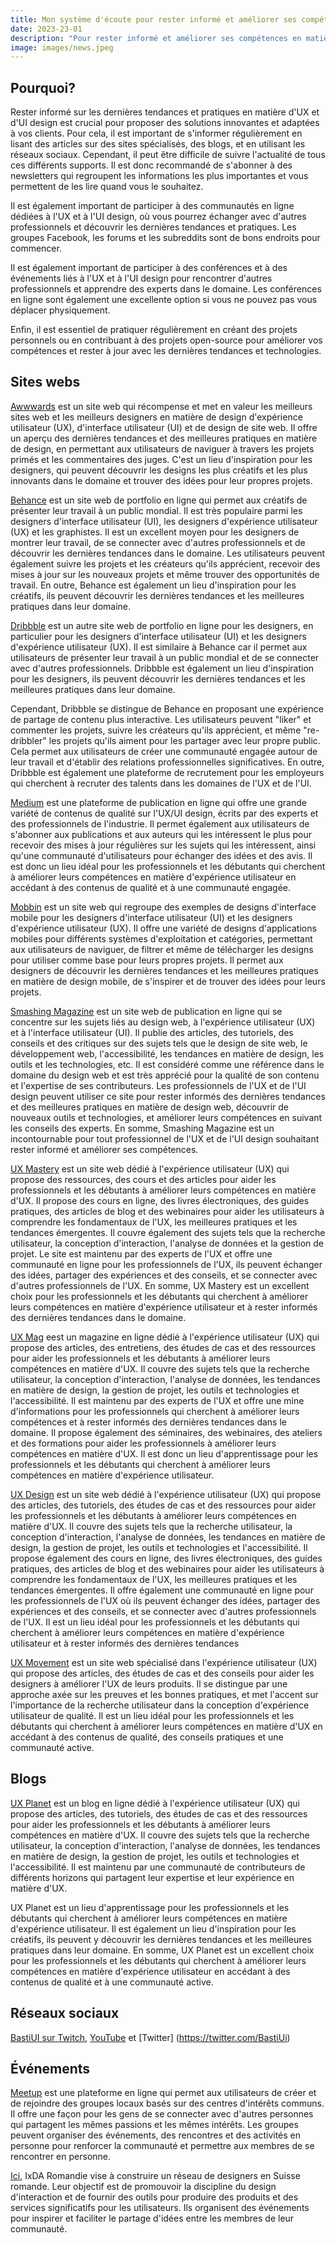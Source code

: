 ```yaml
---
title: Mon système d'écoute pour rester informé et améliorer ses compétences 
date: 2023-23-01
description: "Pour rester informé et améliorer ses compétences en matière d'UX et d'UI design, il est important de s'informer régulièrement en lisant des articles sur des sites spécialisés, des blogs, et en utilisant les réseaux sociaux. Il est recommandé de s'abonner à des newsletters, participer à des communautés en ligne, assister à des conférences et événements, et pratiquer régulièrement en créant des projets personnels ou en contribuant à des projets open-source. Les sites web tels que Awwwards, Behance, Dribbble et UX Design Community sont des exemples de sites où les designers peuvent découvrir les dernières tendances et pratiques en matière de design, s'inspirer de projets primés, se connecter avec d'autres professionnels et trouver des opportunités de travail."
image: images/news.jpeg
---
```


## Pourquoi?

Rester informé sur les dernières tendances et pratiques en matière d'UX et d'UI design est crucial pour proposer des solutions innovantes et adaptées à vos clients. Pour cela, il est important de s'informer régulièrement en lisant des articles sur des sites spécialisés, des blogs, et en utilisant les réseaux sociaux. Cependant, il peut être difficile de suivre l'actualité de tous ces différents supports. Il est donc recommandé de s'abonner à des newsletters qui regroupent les informations les plus importantes et vous permettent de les lire quand vous le souhaitez. 

Il est également important de participer à des communautés en ligne dédiées à l'UX et à l'UI design, où vous pourrez échanger avec d'autres professionnels et découvrir les dernières tendances et pratiques. Les groupes Facebook, les forums et les subreddits sont de bons endroits pour commencer.

Il est également important de participer à des conférences et à des événements liés à l'UX et à l'UI design pour rencontrer d'autres professionnels et apprendre des experts dans le domaine. Les conférences en ligne sont également une excellente option si vous ne pouvez pas vous déplacer physiquement.

Enfin, il est essentiel de pratiquer régulièrement en créant des projets personnels ou en contribuant à des projets open-source pour améliorer vos compétences et rester à jour avec les dernières tendances et technologies.

## Sites webs
[Awwwards](https://www.awwwards.com/) est un site web qui récompense et met en valeur les meilleurs sites web et les meilleurs designers en matière de design d'expérience utilisateur (UX), d'interface utilisateur (UI) et de design de site web. Il offre un aperçu des dernières tendances et des meilleures pratiques en matière de design, en permettant aux utilisateurs de naviguer à travers les projets primés et les commentaires des juges. C'est un lieu d'inspiration pour les designers, qui peuvent découvrir les designs les plus créatifs et les plus innovants dans le domaine et trouver des idées pour leur propres projets.

[Behance](https://www.behance.net/) est un site web de portfolio en ligne qui permet aux créatifs de présenter leur travail à un public mondial. Il est très populaire parmi les designers d'interface utilisateur (UI), les designers d'expérience utilisateur (UX) et les graphistes. Il est un excellent moyen pour les designers de montrer leur travail, de se connecter avec d'autres professionnels et de découvrir les dernières tendances dans le domaine. Les utilisateurs peuvent également suivre les projets et les créateurs qu'ils apprécient, recevoir des mises à jour sur les nouveaux projets et même trouver des opportunités de travail. En outre, Behance est également un lieu d'inspiration pour les créatifs, ils peuvent découvrir les dernières tendances et les meilleures pratiques dans leur domaine.

[Dribbble](https://dribbble.com/) est un autre site web de portfolio en ligne pour les designers, en particulier pour les designers d'interface utilisateur (UI) et les designers d'expérience utilisateur (UX). Il est similaire à Behance car il permet aux utilisateurs de présenter leur travail à un public mondial et de se connecter avec d'autres professionnels. Dribbble est également un lieu d'inspiration pour les designers, ils peuvent découvrir les dernières tendances et les meilleures pratiques dans leur domaine.

Cependant, Dribbble se distingue de Behance en proposant une expérience de partage de contenu plus interactive. Les utilisateurs peuvent "liker" et commenter les projets, suivre les créateurs qu'ils apprécient, et même "re-dribbler" les projets qu'ils aiment pour les partager avec leur propre public. Cela permet aux utilisateurs de créer une communauté engagée autour de leur travail et d'établir des relations professionnelles significatives. En outre, Dribbble est également une plateforme de recrutement pour les employeurs qui cherchent à recruter des talents dans les domaines de l'UX et de l'UI.

[Medium](https://medium.com/) est une plateforme de publication en ligne qui offre une grande variété de contenus de qualité sur l'UX/UI design, écrits par des experts et des professionnels de l'industrie. Il permet également aux utilisateurs de s'abonner aux publications et aux auteurs qui les intéressent le plus pour recevoir des mises à jour régulières sur les sujets qui les intéressent, ainsi qu'une communauté d'utilisateurs pour échanger des idées et des avis. Il est donc un lieu idéal pour les professionnels et les débutants qui cherchent à améliorer leurs compétences en matière d'expérience utilisateur en accédant à des contenus de qualité et à une communauté engagée.

[Mobbin](https://mobbin.com/) est un site web qui regroupe des exemples de designs d'interface mobile pour les designers d'interface utilisateur (UI) et les designers d'expérience utilisateur (UX). Il offre une variété de designs d'applications mobiles pour différents systèmes d'exploitation et catégories, permettant aux utilisateurs de naviguer, de filtrer et même de télécharger les designs pour utiliser comme base pour leurs propres projets. Il permet aux designers de découvrir les dernières tendances et les meilleures pratiques en matière de design mobile, de s'inspirer et de trouver des idées pour leurs projets.


[Smashing Magazine](https://www.smashingmagazine.com/) est un site web de publication en ligne qui se concentre sur les sujets liés au design web, à l'expérience utilisateur (UX) et à l'interface utilisateur (UI). Il publie des articles, des tutoriels, des conseils et des critiques sur des sujets tels que le design de site web, le développement web, l'accessibilité, les tendances en matière de design, les outils et les technologies, etc. Il est considéré comme une référence dans le domaine du design web et est très apprécié pour la qualité de son contenu et l'expertise de ses contributeurs. Les professionnels de l'UX et de l'UI design peuvent utiliser ce site pour rester informés des dernières tendances et des meilleures pratiques en matière de design web, découvrir de nouveaux outils et technologies, et améliorer leurs compétences en suivant les conseils des experts. En somme, Smashing Magazine est un incontournable pour tout professionnel de l'UX et de l'UI design souhaitant rester informé et améliorer ses compétences.

[UX Mastery](https://www.uxmastery.com/) est un site web dédié à l'expérience utilisateur (UX) qui propose des ressources, des cours et des articles pour aider les professionnels et les débutants à améliorer leurs compétences en matière d'UX. Il propose des cours en ligne, des livres électroniques, des guides pratiques, des articles de blog et des webinaires pour aider les utilisateurs à comprendre les fondamentaux de l'UX, les meilleures pratiques et les tendances émergentes. Il couvre également des sujets tels que la recherche utilisateur, la conception d'interaction, l'analyse de données et la gestion de projet. Le site est maintenu par des experts de l'UX et offre une communauté en ligne pour les professionnels de l'UX, ils peuvent échanger des idées, partager des expériences et des conseils, et se connecter avec d'autres professionnels de l'UX. En somme, UX Mastery est un excellent choix pour les professionnels et les débutants qui cherchent à améliorer leurs compétences en matière d'expérience utilisateur et à rester informés des dernières tendances dans le domaine.

[UX Mag](https://www.uxmag.com/) eest un magazine en ligne dédié à l'expérience utilisateur (UX) qui propose des articles, des entretiens, des études de cas et des ressources pour aider les professionnels et les débutants à améliorer leurs compétences en matière d'UX. Il couvre des sujets tels que la recherche utilisateur, la conception d'interaction, l'analyse de données, les tendances en matière de design, la gestion de projet, les outils et technologies et l'accessibilité. Il est maintenu par des experts de l'UX et offre une mine d'informations pour les professionnels qui cherchent à améliorer leurs compétences et à rester informés des dernières tendances dans le domaine. Il propose également des séminaires, des webinaires, des ateliers et des formations pour aider les professionnels à améliorer leurs compétences en matière d'UX. Il est donc un lieu d'apprentissage pour les professionnels et les débutants qui cherchent à améliorer leurs compétences en matière d'expérience utilisateur.

[UX Design](https://www.uxdesign.com/) est un site web dédié à l'expérience utilisateur (UX) qui propose des articles, des tutoriels, des études de cas et des ressources pour aider les professionnels et les débutants à améliorer leurs compétences en matière d'UX. Il couvre des sujets tels que la recherche utilisateur, la conception d'interaction, l'analyse de données, les tendances en matière de design, la gestion de projet, les outils et technologies et l'accessibilité. Il propose également des cours en ligne, des livres électroniques, des guides pratiques, des articles de blog et des webinaires pour aider les utilisateurs à comprendre les fondamentaux de l'UX, les meilleures pratiques et les tendances émergentes. Il offre également une communauté en ligne pour les professionnels de l'UX où ils peuvent échanger des idées, partager des expériences et des conseils, et se connecter avec d'autres professionnels de l'UX. Il est un lieu idéal pour les professionnels et les débutants qui cherchent à améliorer leurs compétences en matière d'expérience utilisateur et à rester informés des dernières tendances

[UX Movement](https://www.uxmovement.com/) est un site web spécialisé dans l'expérience utilisateur (UX) qui propose des articles, des études de cas et des conseils pour aider les designers à améliorer l'UX de leurs produits. Il se distingue par une approche axée sur les preuves et les bonnes pratiques, et met l'accent sur l'importance de la recherche utilisateur dans la conception d'expérience utilisateur de qualité. Il est un lieu idéal pour les professionnels et les débutants qui cherchent à améliorer leurs compétences en matière d'UX en accédant à des contenus de qualité, des conseils pratiques et une communauté active.

## Blogs
[UX Planet](https://www.uxplanet.org/) est un blog en ligne dédié à l'expérience utilisateur (UX) qui propose des articles, des tutoriels, des études de cas et des ressources pour aider les professionnels et les débutants à améliorer leurs compétences en matière d'UX. Il couvre des sujets tels que la recherche utilisateur, la conception d'interaction, l'analyse de données, les tendances en matière de design, la gestion de projet, les outils et technologies et l'accessibilité. Il est maintenu par une communauté de contributeurs de différents horizons qui partagent leur expertise et leur expérience en matière d'UX.

UX Planet est un lieu d'apprentissage pour les professionnels et les débutants qui cherchent à améliorer leurs compétences en matière d'expérience utilisateur. Il est également un lieu d'inspiration pour les créatifs, ils peuvent y découvrir les dernières tendances et les meilleures pratiques dans leur domaine. En somme, UX Planet est un excellent choix pour les professionnels et les débutants qui cherchent à améliorer leurs compétences en matière d'expérience utilisateur en accédant à des contenus de qualité et à une communauté active.

## Réseaux sociaux
[BastiUI sur Twitch](https://www.twitch.tv/bastiui/), [YouTube](https://www.youtube.com/@BastiUi) et [Twitter] (https://twitter.com/BastiUi)


## Événements

[Meetup](https://www.meetup.com/) est une plateforme en ligne qui permet aux utilisateurs de créer et de rejoindre des groupes locaux basés sur des centres d'intérêts communs. Il offre une façon pour les gens de se connecter avec d'autres personnes qui partagent les mêmes passions et les mêmes intérêts. Les groupes peuvent organiser des événements, des rencontres et des activités en personne pour renforcer la communauté et permettre aux membres de se rencontrer en personne.

[Ici](https://www.meetup.com/fr-FR/ixdaromandie/), IxDA Romandie vise à construire un réseau de designers en Suisse romande. Leur objectif est de promouvoir la discipline du design d'interaction et de fournir des outils pour produire des produits et des services significatifs pour les utilisateurs. Ils organisent des événements pour inspirer et faciliter le partage d'idées entre les membres de leur communauté.

